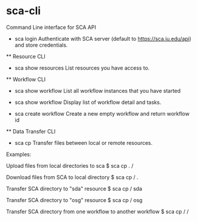# sca-cli
Command Line interface for SCA API

* sca login
Authenticate with SCA server (default to https://sca.iu.edu/api) and store credentials.

** Resource CLI

* sca show resources
List resources you have access to. 

** Workflow CLI

* sca show workflow
List all workflow instances that you have started

* sca show workflow <workflowid>
Display list of workflow detail and tasks. 

* sca create workflow 
Create a new empty workflow and return workflow id

** Data Transfer CLI

* sca cp <source> <dest>
Transfer files between local or remote resources.

Examples:

Upload files from local directories to sca
$ sca cp . <workflowid>/<taskid>

Download files from SCA to local directory
$ sca cp <workflowid>/<taskid> .

Transfer SCA directory to "sda" resource
$ sca cp <workflowid>/<taskid> sda

Transfer SCA directory to "osg" resource
$ sca cp <workflowid>/<taskid> osg

Transfer SCA directory from one workflow to another workflow
$ sca cp <workflowid1>/<taskid> <workflowid2>/<taskid>

